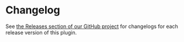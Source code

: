 # Changelog

See [the Releases section of our GitHub project](https://github.com/abgox/filename-lint/releases) for changelogs for each release version of this plugin.
